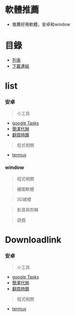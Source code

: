 # 軟體推薦
* 推薦好用軟體，安卓和window

# 目錄
* [列表](#list)
* [下載連結](#Downloadlink)

# list
### 安卓
> 小工具 
* [google Tasks](安卓/google%20Tasks.md)
* [簡潔代辦](安卓/簡潔代辦.md)
* [翻頁時鐘](安卓/翻頁時鐘.md)

> 程式相關
* [termux](安卓/termux.md)

### window
> 程式相關

> 繪圖軟體

> 3D建模

> 影音與剪輯

> 遊戲

# Downloadlink
### 安卓
> 小工具 
* [google Tasks](https://play.google.com/store/apps/details?id=com.google.android.apps.tasks)
* [簡潔代辦](https://play.google.com/store/apps/details?id=com.stuff.todo)
* [翻頁時鐘](https://play.google.com/store/apps/details?id=com.wssc.simpleclock)

> 程式相關
* [termux](https://f-droid.org/packages/com.termux/)
